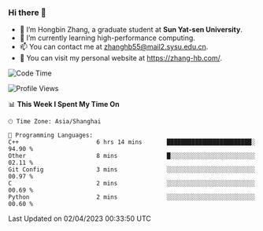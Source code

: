 ### Hi there 👋

- 🔭 I’m Hongbin Zhang, a graduate student at **Sun Yat-sen University**.
- 🌱 I’m currently learning high-performance computing.
- 📫 You can contact me at zhanghb55@mail2.sysu.edu.cn.
- 👀 You can visit my personal website at https://zhang-hb.com/.

<!--START_SECTION:waka-->
![Code Time](http://img.shields.io/badge/Code%20Time-124%20hrs%2010%20mins-blue)

![Profile Views](http://img.shields.io/badge/Profile%20Views-10-blue)

📊 **This Week I Spent My Time On** 

```text
🕑︎ Time Zone: Asia/Shanghai

💬 Programming Languages: 
C++                      6 hrs 14 mins       ████████████████████████░   94.90 % 
Other                    8 mins              █░░░░░░░░░░░░░░░░░░░░░░░░   02.11 % 
Git Config               3 mins              ░░░░░░░░░░░░░░░░░░░░░░░░░   00.97 % 
C                        2 mins              ░░░░░░░░░░░░░░░░░░░░░░░░░   00.69 % 
Python                   2 mins              ░░░░░░░░░░░░░░░░░░░░░░░░░   00.60 % 
```


 Last Updated on 02/04/2023 00:33:50 UTC
<!--END_SECTION:waka-->